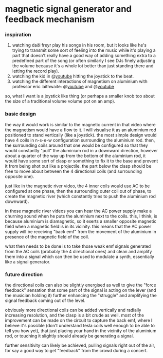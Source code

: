 # magnetic signal generator and feedback mechanism

### inspiration

1. watching daði freyr play his songs in his room, but it looks like he's trying to transmit some sort of feeling into the music while it's playing a part that doesn't really have a good way of adding something extra to a predefined part of the song (or often similarly I see DJs finely adjusting the volume because it's a whole lot better than just standing there and letting the record play).
2. watching the kid in @[youtube](https://www.youtube.com/watch?v=VFZNvj-HfBU) hitting the joystick to the beat.
3. watching the different interactions of magnetism on aluminium with professor eric laithwaite: @[youtube](https://www.youtube.com/watch?v=0tJfqMYHaQw) and @[youtube](https://www.youtube.com/watch?v=OI_HFnNTfyU)

so, what I want is a joystick like thing (or perhaps a smaller knob too about the size of a traditional volume volume pot on an amp).

### basic design

the way it would work is similar to the magnetic current in that video where the magnetism would have a flow to it. I will visualise it as an aluminium rod positioned to stand vertically (like a joystick). the most simple design would have 4 coils in n-s-e-w configuration surrounding the aluminium rod. then, the surrounding coils around that one would be configured so that they would constantly "pull" the aluminium rod in a downward direction, however about a quarter of the way up from the bottom of the aluminium rod, it would have some sort of clasp or something to fix it to the base and prevent it from being shot out like a projectile. the part below the clasp should be free to move about between the 4 directional coils (and surrounding opposite one).

just like in the magnetic river video, the 4 inner coils would use AC to be configured at one phase, then the surrounding outer coil out of phase, to create the magnetic river (which constantly tries to push the aluminium rod downward).

in those magnetic river videos you can hear the AC power supply make a churning sound when he puts the aluminium next to the coils. this, I think, is because aluminium is diamagnetic, so it exerts a smaller opposite magnetic field when a magnetic field is in its vicinity. this means that the AC power supply will be receiving "back emf" from the movement of the aluminium in presence of the magnetic field of the coil.

what then needs to be done is to take those weak emf signals generated from the AC coils (probably the 4 directional ones) and clean and amplify them into a signal which can then be used to modulate a synth, essentially like a signal generator.

### future direction

the directional coils can also be slightly energised as well to give the "force feedback" sensation that some part of the signal is acting on the lever (and the musician holding it) further enhancing the "struggle" and amplifying the signal feedback coming out of the level.

obviously more directional coils can be added vertically and radially increasing resolution, and the clasp is a bit crude as well. most of the improvement can be made on the circuit to capture the back emf, where I believe it's possible (don't understand tesla coils well enough to be able to tell you how yet), that just placing your hand in the vicinity of the aluminium rod, or touching it slightly should already be generating a signal.

further sensitivity can likely be achieved, pulling signals right out of the air, for say a good way to get "feedback" from the crowd during a concert.

